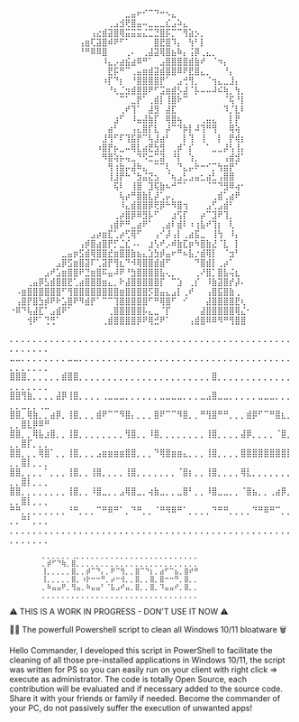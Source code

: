 ⠀⠀⠀⠀⠀⠀⠀⠀⠀⠀⠀⠀⠀⠀⠀⠀⠀⠀⠀⠀⣀⣤⠖⠊⠉⠙⠒⠢⣄⠀⠀⠀⠀⠀⠀⠀⠀⠀⠀⠀⠀⠀  
⠀⠀⠀⠀⠀⠀⠀⠀⠀⠀⠀⠀⠀⠀⠀⠀⠀⢀⣠⣺⢟⣿⣤⠤⣀⣀⣀⣎⣠⠵⣄⠀⠀⠀⠀⠀⠀⠀⠀⠀⠀⠀  
⠀⠀⠀⠀⠀⠀⠀⠀⠀⠀⠀⠀⠀⠀⢠⣔⣾⣽⣿⢿⣭⣭⣭⣌⣉⣙⣿⡯⡉⠉⢻⣵⡢⡀⠀⠀⠀⠀⠀⠀⠀⠀  
⠀⠀⠀⠀⠀⠀⠀⠀⠀⠀⠀⠀⢠⣶⢏⣽⣿⠾⠟⠋⠁⠀⠀⠀⠀⣿⣟⣿⠹⡄⠀⢳⠃⡇⠀⠀⠀⠀⠀⠀⠀⠀  
⠀⠀⠀⠀⠀⠀⠀⠀⠀⠀⠀⠀⠘⠛⠿⠿⣿⠀⠀⠀⢀⠄⠀⢀⣼⣽⢿⣿⣦⠷⡄⢨⡿⢀⣄⡀⠀⠀⠀⠀⠀⠀  
⠀⠀⠀⠀⠀⠀⠀⠀⠀⠀⠀⠀⠀⠀⠀⠀⠸⣄⡠⣴⣮⣴⠿⠛⠁⠀⣠⣿⣿⣿⣿⣾⣷⠞⠀⠈⠲⡄⠀⠀⠀⠀                                                     
⠀⠀⠀⠀⠀⠀⠀⠀⠀⠀⠀⠀⠀⠀⠀⠀⠀⣟⡯⠛⠉⢀⣤⣶⣾⣽⣾⣿⣿⠿⠟⣟⣿⣄⡀⠀⠀⠘⡄⠀⠀⠀
⠀⠀⠀⠀⠀⠀⠀⠀⠀⠀⠀⠀⠀⠀⠀⠀⠰⡏⠙⡆⠀⠘⣿⣿⣿⣿⡟⠁⠀⣠⢚⢻⡀⠀⠈⢲⣄⣀⣸⡄⠀⠀                  
⠀⠀⠀⠀⠀⠀⠀⠀⠀⠀⠀⠀⠀⠀⠀⠀⠀⠘⢆⣈⣲⣾⣿⣿⠟⠋⣩⣶⣾⡣⣼⠈⡧⠤⠤⠼⠮⢷⡀⢳⡀⠀
⠀⠀⠀⠀⠀⠀⠀⠀⠀⠀⠀⠀⠀⠀⠀⠀⠀⠀⠀⠉⠁⣀⡟⠁⢀⣾⡇⢸⣿⠗⠉⠀⠀⠀⠀⠀⠀⠈⢯⠘⡇⠀                            
⠀⠀⠀⠀⠀⠀⠀⠀⠀⠀⠀⠀⠀⠀⠀⠀⠀⠀⠀⢀⠞⢹⠁⠀⣼⣻⠀⣼⣏⠀⠀⠀⠀⠀⠀⠀⠀⠹⡈⣇⠇⠀                                      
⠀⠀⠀⠀⠀⠀⠀⠀⠀⠀⠀⠀⠀⠀⠀⠀⠀⠀⣰⠋⠀⠸⣤⣼⣷⡏⠀⢿⣿⢦⠀⠀⠀⢀⣤⣄⠀⠀⡇⡟⠀⠀                                    
⠀⠀⠀⠀⠀⠀⠀⠀⠀⠀⠀⠀⠀⠀⠀⠀⠀⣴⠃⠀⠀⢠⣄⣿⡏⣇⠀⡼⠉⠙⡷⡇⠼⢹⠛⢻⠀⠀⢿⢵⠀⠀                  
⠀⠀⠀⠀⠀⠀⠀⠀⠀⠀⠀⠀⠀⠀⠀⠀⣸⢻⠋⠏⢹⣯⡟⠉⢧⣸⣴⠃⠀⠀⡇⢹⠀⢸⠀⠀⡇⠀⡟⢾⡆⠀                  
⠀⠀⠀⠀⠀⠀⠀⠀⠀⠀⠀⠀⠀⠀⠀⠰⣿⡟⡦⣀⠤⢿⣇⣴⣟⣳⣻⠀⢀⡾⠁⡎⠀⠀⠁⣀⣀⡼⢣⢸⡄⠀                  
⠀⠀⠀⠀⠀⠀⠀⠀⠀⠀⠀⠀⠀⠀⠀⠀⠻⣿⢵⡦⢤⣀⠙⠫⣒⣉⣽⠀⠘⡇⠀⢱⡀⠀⠀⠀⠀⢠⣾⣺⠁⠀                   
⠀⠀⠀⠀⠀⠀⠀⠀⠀⠀⠀⠀⠀⠀⠀⠀⠀⢻⢰⣷⡤⣼⠷⣄⠀⠉⠉⢇⠀⠙⣄⡤⠗⠒⠊⡉⢳⣶⡟⠁⠀⠀                  
⠀⠀⠀⠀⠀⠀⠀⠀⠀⠀⠀⠀⠀⠀⠀⠀⠀⢸⣸⡟⠓⠈⣳⣬⣝⣢⠀⠈⢦⣠⣃⣠⣤⣂⣴⣃⢠⣿⣿⠀⠀⠀                   
⠀⠀⠀⠀⠀⠀⠀⠀⠀⠀⠀⠀⠀⠀⠀⠀⠀⠀⢯⠇⠀⢸⣿⠀⣹⢯⣷⠦⠚⠉⠁⠀⠀⠀⠈⠉⠙⣻⠿⢴⠂⠀                    
⠀⠀⠀⠀⠀⠀⠀⠀⠀⠀⠀⠀⠀⠀⠀⠀⠀⠀⠀⢧⡴⠛⣿⣷⣇⡼⢁⡤⡀⠀⠀⠀⠀⠀⠀⢀⣾⢁⣴⠟⠀⠀                     
⠀⠀⠀⠀⠀⠀⠀⠀⠀⠀⠀⠀⠀⠀⠀⠀⠀⠀⠀⠸⣄⣾⣿⣿⡿⢟⡿⠓⠻⣿⢲⠀⠀⠀⣠⢋⣠⣾⠃⠀⠀⠀
⠀⠀⠀⠀⠀⠀⠀⠀⠀⠀⠀⠀⠀⠀⠀⠀⠀⠀⢀⡴⣿⡿⠿⣻⡧⠋⠀⠀⣰⢫⡏⠀⠀⡴⠉⣹⠟⢹⡀⠀⠀⠀                                   
⠀⠀⠀⠀⠀⠀⠀⠀⠀⠀⠀⠀⠀⠀⠀⠀⠀⢠⣾⠟⠛⣀⣴⠟⠁⠀⢀⣴⠇⣾⠇⠰⢰⣧⠞⢹⡆⠀⢇⠀⠀⠀                                  
⠀⠀⠀⠀⠀⠀⠀⠀⠀⠀⠀⠀⠀⠀⣠⡴⣶⣏⢁⡴⢋⢿⠋⠀⠀⢠⠊⡼⢠⡇⢀⣴⣯⣀⠀⢸⢳⠀⠸⡄⠀⠀                                  
⠀⠀⠀⠀⠀⠀⠀⠀⠀⠀⠀⠀⢠⡾⣿⣴⣿⡟⡋⣈⣎⠠⠄⠀⣰⢣⠞⡠⠾⣷⣏⡶⠳⣿⣷⣜⠈⣇⠀⡇⠀⠀                                 
⠀⠀⠀⠀⠀⠀⠀⠀⠀⣀⣤⡶⣫⣾⢿⣿⣿⣞⣶⣿⣿⣷⣦⣄⣱⣳⡾⣤⠖⠛⠦⣧⡐⣾⢿⡇⠀⠈⣲⠃⠀⠀                                
⠀⠀⠀⠀⠀⠀⠀⠀⣠⡿⣫⣶⣿⣽⠏⢁⣽⡟⢻⣆⠙⠺⢿⣿⣿⣾⣾⠋⠀⠀⠀⠀⠙⣿⣾⡇⢀⡴⠁⠀⠀⠀                                 
⠀⠀⠀⠀⠀⠀⣠⠞⣡⣶⣿⣿⠟⣙⣶⣿⠯⣤⠼⠟⠘⣳⣿⣿⣿⣿⣧⢄⡀⠀⠀⠀⢀⠜⣿⡁⣿⣧⢬⣆⠀⠀                       
⠀⠀⠀⢀⣤⡿⣣⣾⣿⣿⣟⢁⣴⣿⣿⣿⣶⣄⡀⠗⣼⣿⣿⣿⣿⣿⡏⠀⠉⣱⠀⢀⡎⠀⠸⣷⣽⣿⡞⡼⠄                       
⠀⠠⣶⣿⣿⣿⣿⣿⣿⠋⢻⣿⣿⣿⣿⣿⣿⣿⣿⣶⣿⣿⣿⣿⡫⣿⣤⣄⣠⡇⢀⠞⠀⠀⢠⣿⣯⣿⣷⢀⠀
⠀⢠⣿⡟⣿⣳⡾⠟⠗⣡⣿⠟⠻⣾⡟⠁⠉⠉⢹⣿⣿⣿⣿⣿⠋⠛⢿⣿⠋⠀⠊⠀⠀⠀⣼⣿⣿⣿⣿⣟⢆⠀
⠐⠿⠙⢧⣼⣏⠁⣠⣾⠟⠁⠀⠀⠀⠀⠀⠀⢀⣿⣿⣿⣿⣿⡧⣄⣀⠈⡏⠀⠀⠀⠀⠀⣼⣿⣿⣿⣿⣿⢿⣌⠂
⠀⠀⠀⢺⠟⠁⢙⢛⠁⠀⠀⠀⠀⠀⠀⠀⢀⣾⣿⣿⣿⣿⡿⠟⢿⣚⠟⠁⠀⠀⠀⢠⣾⣿⠿⠿⠻⠛⢻⣿⣿⠀


⡀⡀⡀⡀⡀⡀⡀⡀⡀⡀⡀⡀⡀⡀⡀⡀⡀⡀⡀⡀⡀⡀⡀⡀⡀⡀⡀⡀⡀⡀⡀⡀⡀⡀⡀⡀⡀⡀⡀⡀⡀⡀⡀⡀⡀⡀⡀⡀⡀⡀⡀⡀⡀⡀⡀⡀
⣀⣀⡀⡀⡀⡀⡀⡀⡀⡀⣀⣀⡀⡀⡀⡀⡀⡀⡀⡀⡀⡀⡀⡀⡀⡀⡀⡀⡀⡀⡀⡀⡀⡀⡀⡀⡀⡀⡀⡀⡀⡀⡀⡀⡀⡀⡀⡀⡀⡀⡀⡀⡀⡀⡀⡀
⣿⣿⣿⡀⡀⡀⡀⡀⡀⣾⣿⣿⡀⡀⡀⡀⡀⡀⡀⡀⡀⡀⡀⡀⡀⡀⡀⡀⡀⡀⡀⡀⡀⡀⡀⣿⡀⡀⡀⡀⡀⡀⡀⡀⡀⡀⡀⡀⡀⡀⡀⡀⡀⡀⡀⡀
⣿⣿⢻⣷⡀⡀⡀⡀⣼⡿⢸⣿⡀⡀⡀⡀⢀⣀⣀⣀⡀⡀⡀⡀⡀⡀⣀⣀⣀⣀⡀⡀⡀⣀⣠⣿⣀⣀⡀⡀⡀⡀⡀⣀⣀⣀⡀⡀⡀⡀⡀⣀⡀⡀⢀⣀
⣿⣿⡀⢿⣷⡀⡀⣴⡿⡀⢸⣿⡀⡀⡀⣾⠟⠉⠉⠻⣿⡄⡀⡀⡀⣿⠟⠉⠉⠻⣿⡀⡀⠛⢻⣿⠛⠛⡀⡀⡀⣾⡿⠋⠉⠛⣿⣆⡀⡀⡀⣿⣇⡿⠿⠛
⣿⣿⡀⡀⢿⣧⣰⣿⡀⡀⢸⣿⡀⡀⡀⡀⡀⡀⡀⡀⢻⣿⡀⡀⠸⣿⡀⡀⡀⡀⡀⡀⡀⡀⢸⣿⡀⡀⡀⡀⣼⡿⡀⡀⡀⡀⠈⣿⡀⡀⡀⣿⡏⡀⡀⡀
⣿⣿⡀⡀⡀⢿⣿⠁⡀⡀⢸⣿⡀⡀⡀⣠⣶⣶⣶⣶⣿⣿⡀⡀⡀⠙⢿⣿⣶⣶⣄⡀⡀⡀⢸⣿⡀⡀⡀⡀⣿⣿⣿⣿⣿⣿⣿⣿⡇⡀⡀⣿⡇⡀⡀⡀
⣿⣿⡀⡀⡀⡀⠁⡀⡀⡀⢸⣿⡀⡀⢸⣿⡀⡀⡀⡀⢸⣿⡀⡀⡀⡀⡀⡀⡀⠈⣿⡆⡀⡀⢸⣿⡀⡀⡀⡀⢿⣇⡀⡀⡀⡀⡀⡀⡀⡀⡀⣿⡇⡀⡀⡀
⣿⣿⡀⡀⡀⡀⡀⡀⡀⡀⢸⣿⡀⡀⠸⣿⣀⡀⡀⣠⢿⣿⣀⡀⢴⣷⣀⡀⡀⣀⣿⠃⡀⡀⠸⣿⣀⣀⡀⡀⠈⣿⣦⡀⡀⢀⣴⡿⡀⡀⡀⣿⡇⡀⡀⡀
⠛⠛⡀⡀⡀⡀⡀⡀⡀⡀⠘⠛⡀⡀⡀⠉⠛⠿⠛⠁⡀⠙⠛⡀⡀⠈⠛⠻⠿⠛⠁⡀⡀⡀⡀⠙⠛⠛⡀⡀⡀⡀⠙⠛⠿⠛⠉⡀⡀⡀⡀⠛⠃⡀⡀⡀
⡀⡀⡀⡀⡀⡀⡀⡀⡀⡀⡀⡀⡀⡀⡀⡀⡀⡀⡀⡀⡀⡀⡀⡀⡀⡀⡀⡀⡀⡀⡀⡀⡀⡀⡀⡀⡀⡀⡀⡀⡀⡀⡀⡀⡀⡀⡀⡀⡀⡀⡀⡀⡀⡀⡀⡀

            ⡀⡀⡀⡀⡀⡀⢀⡀⡀⡀⡀⡀⡀⡀⡀⡀⡀⡀⡀⡀⡀⡀⡀⡀⡀⡀⡀⡀⡀⡀⡀⡀
            ⡀⡾⠋⠙⢷⡀⣿⡀⡀⡀⡀⡀⡀⡀⡀⡀⡀⡀⡀⡀⡀⡀⡀⡀⡀⡀⡀⡀⡀⡀⡀⡀
            ⢸⡀⡀⡀⡀⡀⣿⡀⡀⡾⠉⠙⡄⡀⠟⠉⢻⡀⡀⣿⠉⠙⡆⡀⣴⠋⠉⣦⡀⣿⠞⠛
            ⢸⡀⡀⡀⡀⡀⣿⡀⠰⡗⠒⠒⠛⡀⡴⠒⢺⡀⡀⣿⡀⡀⣿⡀⣿⠒⠒⠛⡀⣿⡀⡀
            ⡀⠷⣤⣤⠟⡀⢻⣤⡀⠷⣤⣤⠃⠈⣧⣠⠞⣤⡀⣿⡀⡀⣿⡀⠹⣤⣤⠞⡀⣿⡀⡀
            ⡀⡀⡀⡀⡀⡀⡀⡀⡀⡀⡀⡀⡀⡀⡀⡀⡀⡀⡀⡀⡀⡀⡀⡀⡀⡀⡀⡀⡀⡀⡀⡀

⚠️ THIS IS A WORK IN PROGRESS - DON'T USE IT NOW ⚠️

 🧑‍💻 The powerfull Powershell script to clean all Windows 10/11 bloatware 🗑️

Hello Commander,
I developed this script in PowerShell to facilitate the cleaning of all those pre-installed applications in Windows 10/11, the script was written for PS so you can easily run on your client with right click => execute as administrator.
The code is totally Open Source, each contribution will be evaluated and if necessary added to the source code. 
Share it with your friends or family if needed. 
Become the commander of your PC, do not passively suffer the execution of unwanted apps!